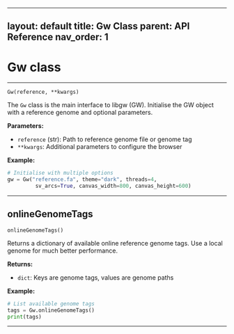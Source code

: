 
---
layout: default
title: Gw Class
parent: API Reference
nav_order: 1
---

# Gw class
---

`Gw(reference, **kwargs)`

The `Gw` class is the main interface to libgw (GW). Initialise the GW object 
with a reference genome and optional parameters.


**Parameters:**
- `reference` (str): Path to reference genome file or genome tag
- `**kwargs`: Additional parameters to configure the browser

**Example:**
```python
# Initialise with multiple options
gw = Gw("reference.fa", theme="dark", threads=4,
         sv_arcs=True, canvas_width=800, canvas_height=600)
```
---

## onlineGenomeTags

`onlineGenomeTags()`

Returns a dictionary of available online reference genome tags. Use a local genome 
for much better performance.

**Returns:**
- `dict`: Keys are genome tags, values are genome paths

**Example:**
```python
# List available genome tags
tags = Gw.onlineGenomeTags()
print(tags)
```
---
